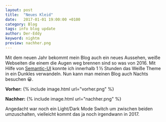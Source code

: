 ```yaml
---
layout: post
title:  "Neues Kleid"
date:   2017-01-01 19:00:00 +0100
category: Blog
tags: info blog update
author: Der-Eddy
keyword: nightm
preview: nachher.png
---
```

Mit dem neuen Jahr bekommt mein Blog auch ein neues Aussehen, weiße Webseiten die einem die Augen weg brennen sind so was von 2016. Mit Hilfe von [Semantic-UI](http://semantic-ui.com/) konnte ich innerhalb 1&nbsp;½ Stunden das Weiße Theme in ein Dunkles verwandeln. Nun kann man meinen Blog auch Nachts besuchen 😀.

**Vorher:**
{% include image.html url="vorher.png" %}

**Nachher:**
{% include image.html url="nachher.png" %}

Angedacht war noch ein Light/Dark Mode Switch um zwischen beiden umzuschalten, vielleicht kommt das ja noch irgendwann in 2017.
